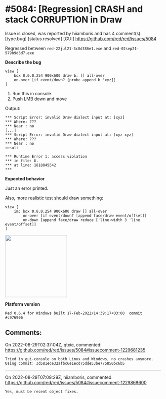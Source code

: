 
#5084: [Regression] CRASH and stack CORRUPTION in Draw
================================================================================
Issue is closed, was reported by hiiamboris and has 4 comment(s).
[type.bug] [status.resolved] [GUI]
<https://github.com/red/red/issues/5084>

Regressed between `red-22jul21-3c8d386e1.exe` and `red-02sep21-579b9d3d7.exe`

**Describe the bug**
```
view [
    box 0.0.0.254 900x600 draw b: [] all-over
    on-over [if event/down? [probe append b 'xyz]] 
]
```
1. Run this in console
2. Push LMB down and move

Output:
```
*** Script Error: invalid Draw dialect input at: [xyz]
*** Where: ???
*** Near : no
[...]
*** Script Error: invalid Draw dialect input at: [xyz xyz]
*** Where: ???
*** Near : no
result

*** Runtime Error 1: access violation
*** in file: U.
*** at line: 1818845542
***
```

**Expected behavior**

Just an error printed.

Also, more realistic test should draw something:
```
view [
    im: box 0.0.0.254 900x600 draw [] all-over 
        on-over [if event/down? [append face/draw event/offset]] 
        on-down [append face/draw reduce ['line-width 3 'line event/offset]]
]
```
<img src=https://i.gyazo.com/1f638117b7bef8b8cab68be241bfbfe2.gif width=200></img>

**Platform version**
```
Red 0.6.4 for Windows built 17-Feb-2022/14:39:17+03:00  commit #c976906
```



Comments:
--------------------------------------------------------------------------------

On 2022-08-29T02:37:04Z, qtxie, commented:
<https://github.com/red/red/issues/5084#issuecomment-1229681235>

    Tried in gui-console on both Linux and Windows, no crashes anymore. Using commit: 3d581ece32afbc6e1ecd75dde53be775850bc6b5

--------------------------------------------------------------------------------

On 2022-08-29T07:09:29Z, hiiamboris, commented:
<https://github.com/red/red/issues/5084#issuecomment-1229868600>

    Yes, must be recent object fixes.

